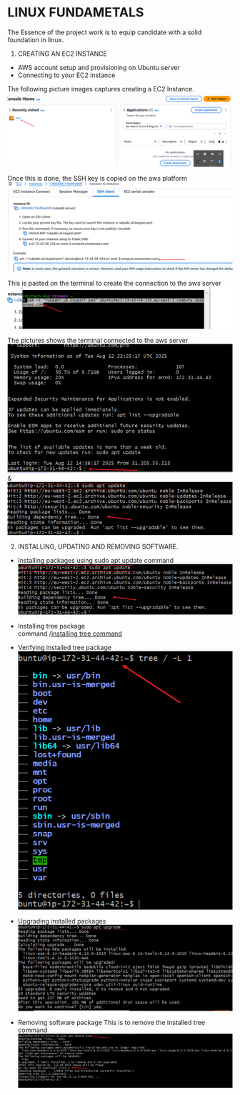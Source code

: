 # LINUX FUNDAMETALS

The Essence of the project work is to equip candidate with a solid foundation in linux. 

1. CREATING AN EC2 INSTANCE
- AWS account setup and provisioning on Ubuntu server
- Connecting to your EC2 instance

The following picture images captures creating a EC2 Instance.![creation of EC2 instance on aws](./img/6.part-1.png)

Once this is done, the SSH key is copied on the aws platform ![copying the ](./img/6.part-2.png)

This is pasted on the terminal to create the connection to the aws server ![Pasting the link on the terminal](./img/6.part-3.png)

The pictures shows the terminal connected to the aws server
![successful connection to the aws server](./img/6.part-4.png) & ![connected to aws server](./img/6.part-6.png)

2. INSTALLING, UPDATING AND REMOVING SOFTWARE.

- Installing packages using sudo apt update command ![Sudo apt update](./img/6.part-6.png)

- Installing tree package    
command  /[installing tree command](./img/6.part-8.png)

- Verifying installed tree package
![Verfiying the installed tree package](./img/6.part-9.png)

- Upgrading installed packages
![Upgrading installed package](./img/6.part-10.png)

- Removing software package
This is to remove the installed tree command
![](./img/6.part-12.png)
